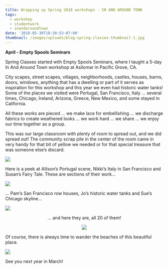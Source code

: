 ```yaml
---
title: Wrapping up Spring 2018 workshops - IN AND AROUND TOWN
tags:
  - workshop
  - studentwork
  - inandaroundtown
date: '2018-05-30T18:38:53-07:00'
thumbnail: /images/uploads/blog-spring-classes-thumbnail-1.jpg
---
```

**April - Empty Spools Seminars**

Spring Classes started with Empty Spools Seminars, where I taught a 5-day In And Around Town workshop at Asilomar in Pacific Grove, CA.   

City scapes, street scapes, villages, neighborhoods, castles, houses, barns, doors, windows, anything that has a dwelling or part of it serves as inspiration for this workshop and this year we even had historic water tanks!  Some of the places we visited were Portugal, San Francisco, Italy … several times, Chicago, Ireland, Arizona, Greece, New Mexico, and some stayed in California.

 All these works are pieced … we make lace for embellishing … we discharge fabrics to create weathered looks … we work hard … we share … we enjoy our time together as a group.

This was our large classroom with plenty of room to spread out, and we did spread out! The community scrap pile in the center of the room came in very handy for that bit of yellow we needed or for that special treasure that was someone else’s discard.

<img class="img-responsive" src="/images/uploads/blog-2018-spring-classes-asilomar-1.jpg">

Here is a peek at Allison’s Portugal scene, Nikki’s Italy in San Francisco and Susan’s Fairy Tale.  These are sections of their work…

<img class="img-responsive" src="/images/uploads/blog-2018-spring-classes-asilomar-2.jpg">

… Pam’s San Francisco row houses, Jo’s historic water tanks and Sue’s Chicago skyline…

<img class="img-responsive" src="/images/uploads/blog-2018-spring-classes-asilomar-3.jpg">

<p align="center">... and here they are, all 20 of them! </p>

<p align="center"><img class="img-responsive" src="/images/uploads/blog-2018-spring-classes-asilomar-5.jpg"></p>

Of course, there is always time to wander the beaches of this beautiful place. 

<img class="img-responsive" src="/images/uploads/blog-2018-spring-classes-asilomar-4.jpg">

See you next year in March!
